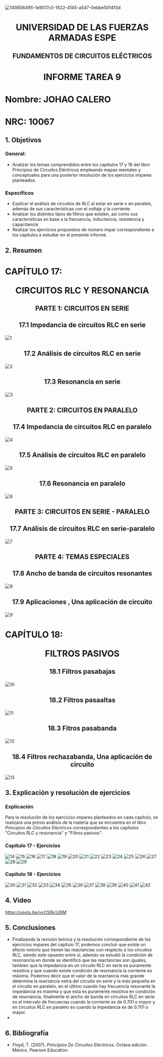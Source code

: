 ![140656495-1e9017c5-1622-4145-a547-0ebbe5014f3d](https://user-images.githubusercontent.com/116811166/202572418-783f41fd-78bf-4cf2-b04f-fbb0e7808da7.png)
# <p align=center> UNIVERSIDAD DE LAS FUERZAS ARMADAS ESPE 
## <p align=center> FUNDAMENTOS DE CIRCUITOS ELÉCTRICOS
# <p align=center>  INFORME TAREA 9
# Nombre: JOHAO CALERO <p align=right>   
# NRC: 10067
## 1. Objetivos
  ### General: 
  * Analizar los temas comprendidos entre los capítulos 17 y 18 del libro Principios de Circuitos Eléctricos empleando mapas mentales y conceptuales para una posterior resolución de los ejercicios impares planteados.
  ### Específicos
  * Explicar el análisis de circuitos de RLC al estar en serie o en paralelo, además de sus características con el voltaje y la corriente.
  * Analizar los distintos tipos de filtros que existen, así como sus características en base a la frecuencia, inductancia, resistencia y capacitancia
  * Realizar los ejercicios propuestos de número impar correspondiente a los capítulos a estudiar en el presente informe.
## 2. Resumen
  # CAPÍTULO 17: <p align=center> CIRCUITOS RLC Y RESONANCIA
## <p align=center> PARTE 1: CIRCUITOS EN SERIE
## <p align=center> 17.1 Impedancia de circuitos RLC en serie
![1](https://user-images.githubusercontent.com/116811166/220907045-767fc6d7-c0f5-4896-adef-906ecbecc378.png)
## <p align=center> 17.2 Análisis de circuitos RLC en serie
![2](https://user-images.githubusercontent.com/116811166/220907057-0d182844-daf3-490f-859a-334f556e2c18.png)
## <p align=center> 17.3  Resonancia en serie
![3](https://user-images.githubusercontent.com/116811166/220907069-b8be165f-0309-4351-bbf3-41330dc0854d.png)
## <p align=center> PARTE 2: CIRCUITOS EN PARALELO
## <p align=center> 17.4 Impedancia de circuitos RLC en paralelo
![4](https://user-images.githubusercontent.com/116811166/220907076-54452cc5-3d9a-4a51-907d-d6156ad2ae42.png)
## <p align=center> 17.5  Análisis de circuitos RLC en paralelo
![5](https://user-images.githubusercontent.com/116811166/220907090-705ecae4-3c67-46e3-812c-69839a8db6ac.png)
## <p align=center> 17.6 Resonancia en paralelo
![6](https://user-images.githubusercontent.com/116811166/220907096-712b3338-b5ad-4bf7-a4d0-6b30fdfa9092.jpeg)
## <p align=center> PARTE 3: CIRCUITOS EN SERIE - PARALELO
## <p align=center> 17.7 Análisis de circuitos RLC en serie-paralelo  
![7](https://user-images.githubusercontent.com/116811166/220907130-0a916528-9f34-463d-aaa7-073a5c8bfb36.jpeg)
## <p align=center> PARTE 4: TEMAS ESPECIALES  
## <p align=center> 17.8  Ancho de banda de circuitos resonantes
![8](https://user-images.githubusercontent.com/116811166/220907138-86b9754d-a735-4a9c-851f-93075525b6a4.jpeg)
## <p align=center> 17.9  Aplicaciones , Una aplicación de circuito
![9](https://user-images.githubusercontent.com/116811166/220907156-0c5a10df-e03e-4eb1-95d9-8c8bde40afdb.jpeg)
  # CAPÍTULO 18: <p align=center> FILTROS PASIVOS
## <p align=center> 18.1  Filtros pasabajas
![10](https://user-images.githubusercontent.com/116811166/220907169-9100f0f0-c141-4631-b6ff-76894e31b35c.jpeg)
## <p align=center> 18.2  Filtros pasaaltas
![11](https://user-images.githubusercontent.com/116811166/220907176-2eb60e79-b5aa-470e-b9eb-460aa616f3fb.jpeg)
## <p align=center> 18.3  Fitros pasabanda 
![12](https://user-images.githubusercontent.com/116811166/220907201-63ea7446-48a7-496f-973c-87cca3b9630a.jpeg)
## <p align=center> 18.4  Filtros rechazabanda, Una aplicación de circuito
![13](https://user-images.githubusercontent.com/116811166/220907213-053b9c7f-e6e6-40ec-ac2d-da9d5621207b.jpeg)
## 3. Explicación y resolución de ejercicios
  ### Explicación
   Para la resolución de los ejercicios impares planteados en cada capítulo, se realizará una previo análisis de la materia que se encuentra en el libro _Principios de Circuitos Eléctricos_ correspondientes a los capítulos "Circuitos RLC y resonancia" y "Filtros pasivos".
  ### Capítulo 17 - Ejercicios
![14](https://user-images.githubusercontent.com/116811166/220907707-17783dbc-f79b-4555-bcb3-cd7b0a9dcf8c.jpeg)
![15](https://user-images.githubusercontent.com/116811166/220907716-7493a49f-b36a-4a74-9f04-c5249bd11edb.jpeg)
![16](https://user-images.githubusercontent.com/116811166/220907723-dbd1466b-8719-461f-be3a-58dc94a28c5f.jpeg)
![17](https://user-images.githubusercontent.com/116811166/220907732-6c25e654-d4c6-46b4-b71a-690778dac93b.png)
![18](https://user-images.githubusercontent.com/116811166/220907739-4e193684-3c4a-4f87-b74c-72273512d18c.png)
![19](https://user-images.githubusercontent.com/116811166/220907748-2ff8e692-85af-418a-8bcf-624a97c3df4f.png)
![20](https://user-images.githubusercontent.com/116811166/220907763-d4984c5e-7c07-405e-aafd-79c2b102c1ad.png)
![21](https://user-images.githubusercontent.com/116811166/220907771-6985c68d-c4f9-412d-9432-91be72497c50.png)
![22](https://user-images.githubusercontent.com/116811166/220907780-e1874681-99cf-42fa-92f3-fbc67070b8dd.png)
![23](https://user-images.githubusercontent.com/116811166/220907798-bfc8b271-feb9-4c78-89eb-f3f298b04756.png)
![24](https://user-images.githubusercontent.com/116811166/220907805-92f66b9e-2b6f-412b-9342-339b00d434be.png)
![25](https://user-images.githubusercontent.com/116811166/220907815-fc12c46c-4533-4540-83dd-99615b02b0de.png)
![26](https://user-images.githubusercontent.com/116811166/220907823-f4b46ffc-0aed-47d6-b93b-d5afa0f2b16b.png)
![27](https://user-images.githubusercontent.com/116811166/220907834-ef282f7d-e45a-4b6c-b05f-409b64e69767.png)
![28](https://user-images.githubusercontent.com/116811166/220907849-85e15173-7cab-4e07-9e03-ebe88d98f86e.png)
![29](https://user-images.githubusercontent.com/116811166/220907858-9c0ef10b-d767-43cf-99da-168f92cd3df8.png)
  ### Capítulo 18 - Ejercicios
![30](https://user-images.githubusercontent.com/116811166/220908403-46fef541-9621-48f8-b82a-efb6e2693c98.png)
![31](https://user-images.githubusercontent.com/116811166/220908411-4ffee66b-a50f-4e1e-be6b-416b89bdd61a.png)
![32](https://user-images.githubusercontent.com/116811166/220908423-69fd1548-758d-4cc5-8f1e-c84ff5339cb7.png)
![33](https://user-images.githubusercontent.com/116811166/220908436-e241fc9e-3e8b-4210-8ecf-543351de7133.png)
![34](https://user-images.githubusercontent.com/116811166/220908445-772fe972-1955-4dbf-bda9-be99571e24cf.png)
![35](https://user-images.githubusercontent.com/116811166/220908454-c1740665-98a2-4c91-a570-e1ec8b1af1e6.png)
![36](https://user-images.githubusercontent.com/116811166/220908462-871cc8f6-d47e-45d7-99f8-065ddb8a306e.jpeg)
![37](https://user-images.githubusercontent.com/116811166/220908472-d909099f-1cfc-4d0b-96d0-e624585c1d05.jpeg)
![38](https://user-images.githubusercontent.com/116811166/220908487-bd5abc6f-66e7-41ab-8750-004f27e69f65.jpeg)
![39](https://user-images.githubusercontent.com/116811166/220908497-528e3e47-a072-45c8-945a-0f681842de4e.png)
![40](https://user-images.githubusercontent.com/116811166/220908505-cc4d2683-7550-4fcb-8619-08782a36123c.png)
![41](https://user-images.githubusercontent.com/116811166/220908513-dcfbb1cd-3466-4ae8-86ec-f74c64bfa7eb.png)
![42](https://user-images.githubusercontent.com/116811166/220908523-9b38f712-c94d-4eca-a396-760fb471c440.png)
## 4. Video
https://youtu.be/vyC5l9cUjSM
## 5. Conclusiones
  * Finalizando la revisión teórica y la resolución correspondiente de los ejercicios impares del capítulo 17, podemos concluir que existe un efecto notorio que tienen las reactancias con respecto a los circuitos RLC, siendo este opuesto entre si, además se estudió la condición de resonancia en donde se identificó que las reactancias son iguales, tambien que la impedancia en un circuito RLC en serie es puramente resistiva y que cuando existe condición de resonancia la corriente es máxima. Podemos decir que el valor de la reactancia más grande determina la reactancia netra del circuito en serie y la más pequeña en el circuito en paralelo, en el último cuando hay frecuencia resonante la impedancia es máxima y que esta es puramente resistiva en condición de resonancia, finalmente el ancho de banda en circuitos RLC en serie es el intervalo de frecuecias cuando la corriente es de 0.701 o mayor y en circuitos RLC en paralelo es cuando la impedancia es de 0.701 o mayor.  
  * 
## 6. Bibliografía
  * Floyd, T. (2007). _Principios De Circuitos Eléctricos_. Octava edición. México. Pearson Education.




